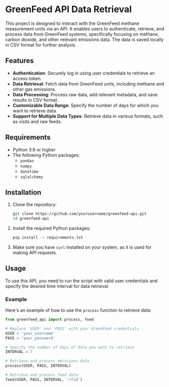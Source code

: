 # GreenFeed API Data Retrieval 

This project is designed to interact with the GreenFeed methane measurement units via an API. It enables users to authenticate, retrieve, and process data from GreenFeed systems, specifically focusing on methane, carbon dioxide, and other relevant emissions data. The data is saved locally in CSV format for further analysis.


## Features

- **Authentication**: Securely log in using user credentials to retrieve an access token.
- **Data Retrieval**: Fetch data from GreenFeed units, including methane and other gas emissions.
- **Data Processing**: Process raw data, add relevant metadata, and save results in CSV format.
- **Customizable Data Range**: Specify the number of days for which you want to retrieve data.
- **Support for Multiple Data Types**: Retrieve data in various formats, such as visits and raw feeds.

## Requirements

- Python 3.8 or higher
- The following Python packages:
  - `pandas`
  - `numpy`
  - `datetime`
  - `sqlalchemy`

## Installation

1. Clone the repository:

    ```bash
    git clone https://github.com/yourusername/greenfeed-api.git
    cd greenfeed-api
    ```

2. Install the required Python packages:

    ```bash
    pip install -r requirements.txt
    ```

3. Make sure you have `curl` installed on your system, as it is used for making API requests.

## Usage

To use this API, you need to run the script with valid user credentials and specify the desired time interval for data retrieval.

### Example

Here's an example of how to use the `process` function to retrieve data:

```python
from greenfeed_api import process, feed

# Replace 'USER' and 'PASS' with your GreenFeed credentials
USER = 'your_username'
PASS = 'your_password'

# Specify the number of days of data you want to retrieve
INTERVAL = 7

# Retrieve and process emissions data
process(USER, PASS, INTERVAL)

# Retrieve and process feed data
feed(USER, PASS, INTERVAL, 'rfid')
